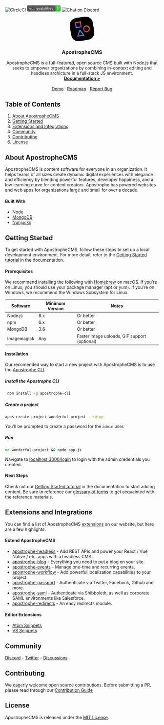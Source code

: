 
[![CircleCI](https://circleci.com/gh/apostrophecms/apostrophe/tree/master.svg?style=svg)](https://circleci.com/gh/apostrophecms/apostrophe/tree/master)
[<img src="./badges/npm-audit-badge.png" title="npm audit" />](https://docs.npmjs.com/cli/audit)
[![Chat on Discord](https://img.shields.io/discord/517772094482677790.svg)](https://chat.apostrophecms.org)

<p align="center">
  <a href="https://github.com/github_username/repo_name">
    <img src="logo.svg" alt="Logo" width="80" height="80">
  </a>

  <h3 align="center">ApostropheCMS</h3>

  <p align="center">
    ApostropheCMS is a full-featured, open source CMS built with Node.js that seeks to empower organizations by combining in-context editing and headless archicture in a full-stack JS environment.
    <br />
    <a href="https://docs.apostrophecms.org/"><strong>Documentation »</strong></a>
    <br />
    <br />
    <a href="http://dashboard.apostrophecmsdemo.org/">Demo</a>
    ·
    <a href="https://portal.productboard.com/apostrophecms/1-product-roadmap">Roadmap</a>
    ·
    <a href="https://github.com/apostrophecms/apostrophe/issues/new?assignees=&labels=bug&template=bug_report.md&title=">Report Bug</a>
  </p>
</p>


## Table of Contents

1. [About ApostropheCMS](#about-apostrophecms)
2. [Getting Started](#getting-started)
3. [Extensions and Integrations](#extensions-and-integrations)
4. [Community](#community)
5. [Contributing](#contributing)
6. [License](#license)

## About ApostropheCMS

ApostropheCMS is content software for everyone in an organization. It helps teams of all sizes create dynamic digital experiences with elegance and efficiency by blending powerful features, developer happiness, and a low learning curve for content creators. Apostrophe has powered websites and web apps for organizations large and small for over a decade.

#### Built With

* [Node](https://nodejs.org/en/)
* [MongoDB](https://www.mongodb.com/)
* [Nunjucks](https://mozilla.github.io/nunjucks/)

## Getting Started

To get started with ApostropheCMS, follow these steps to set up a local development environment. For more detail, refer to the [Getting Started tutorial](https://docs.apostrophecms.org/getting-started/creating-your-first-project.html) in the documentation.

#### Prerequisites

We recommend installing the following with [Homebrew](https://brew.sh/) on macOS. If you're on Linux, you should use your package manager (apt or yum). If you're on Windows, we recommend the Windows Subsystem for Linux.

| Software | Minimum Version | Notes
| ------------- | ------------- | -----
| Node.js | 8.x | Or better
| npm  | 6.x  | Or better
| MongoDB  | 3.6  | Or better
| Imagemagick  | Any | Faster image uploads, GIF support (optional)


#### Installation
Our recomended way to start a new project with ApostropheCMS is to use the [Apostrophe CLI](https://github.com/apostrophecms/apostrophe-cli).

##### Install the Apostrophe CLI
 ```sh
  npm install -g apostrophe-cli
 ```
##### Create a project
```sh
apos create-project wonderful-project --setup
```
You'll be prompted to create a password for the `admin` user.
##### Run
```sh
cd wonderful-project && node app.js
```

Navigate to [localhost:3000/login](http://localhost:3000) to login with the admin credentials you created.
#### Next Steps
Check out our [Getting Started tutorial](https://docs.apostrophecms.org/getting-started/creating-your-first-project.html#working-with-areas) in the documentation to start adding content. Be sure to reference our [glossary of terms](https://docs.apostrophecms.org/reference/glossary.html) to get acquainted with the reference materials.

## Extensions and Integrations

You can find a  list of ApostropheCMS [extensions](https://apostrophecms.com/extensions) on our website, but here are a few highlights:

#### Extend ApostropheCMS

- [apostrophe-headless](https://github.com/apostrophecms/apostrophe-headless) - Add REST APIs and power your React / Vue Native / etc. apps with a headless CMS.
- [apostrophe-blog](https://github.com/apostrophecms/apostrophe-blog) - Everything you need to put a blog on your site.
- [apostrophe-events](https://github.com/apostrophecms/apostrophe-events) - Manage one-time and recurring events.
- [apostrophe-workflow](https://github.com/apostrophecms/apostrophe-workflow) - Add powerful localization capabilities to your project.
- [apostrophe-passport](https://github.com/apostrophecms/apostrophe-passport) - Authenticate via Twitter, Facebook, Github and more.
- [apostrophe-saml](https://github.com/apostrophecms/apostrophe-saml) - Authenticate via Shibboleth, as well as corporate SAML environments like Salesforce.
- [apostrophe-redirects](https://github.com/apostrophecms/apostrophe-redirects) - An easy redirects module.

#### Editor Extensions
- [Atom Snippets](https://github.com/apostrophecms/apostrophe-atom)
- [VS Snippets](https://marketplace.visualstudio.com/items?itemName=punkave.apostrophecms-vs-snippets)

## Community

[Discord](https://discord.com/invite/XkbRNq7) - [Twitter](https://twitter.com/apostrophecms) - [Discussions](https://github.com/apostrophecms/apostrophe/discussions)
## Contributing

We eagerly welcome open source contributions. Before submitting a PR, please read through our [Contribution Guide](https://github.com/apostrophecms/apostrophe/blob/main/CONTRIBUTING.md)

## License

ApostropheCMS is released under the [ MIT License](https://github.com/apostrophecms/apostrophe/blob/main/LICENSE.md).
